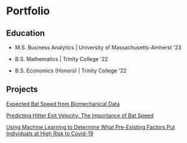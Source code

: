 # Portfolio

## Education
- M.S. Business Analytics | University of Massachusetts-Amherst '23


- B.S. Mathematics | Trinity College '22


- B.S. Economics (Honors) | Trinity College '22


## Projects
[Expected Bat Speed from Biomechanical Data](https://toddkawahara.wordpress.com/2023/09/10/expected-bat-speed-from-biomechanical-data/)


[Predicting Hitter Exit Velocity: The Importance of Bat Speed](https://toddkawahara.wordpress.com/2023/01/10/predicting-hitter-exit-velocity-the-importance-of-bat-speed/)

[Using Machine Learning to Determine What Pre-Existing Factors Put Individuals at High Risk to Covid-19](https://toddkawahara.wordpress.com/2023/01/26/using-machine-learning-to-see-what-pre-existing-factors-put-individuals-at-high-risk-to-covid-19/)
